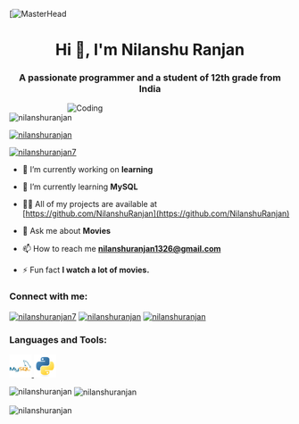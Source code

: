 [![MasterHead]("https://media.tenor.com/_i9AUV0dv_0AAAAC/welcome-banner.gif")
<h1 align="center">Hi 👋, I'm Nilanshu Ranjan</h1>
<h3 align="center">A passionate programmer and a student of 12th grade from India</h3>
<img align="right" alt="Coding" width="400" src="https://images.squarespace-cdn.com/content/v1/5664c2f3e4b0957c43aa14f4/1627261945738-FO5OXHZT2RLNBKAFC2LD/coding.gif">

<p align="left"> <img src="https://komarev.com/ghpvc/?username=nilanshuranjan&label=Profile%20views&color=0e75b6&style=flat" alt="nilanshuranjan" /> </p>

<p align="left"> <a href="https://github.com/ryo-ma/github-profile-trophy"><img src="https://github-profile-trophy.vercel.app/?username=nilanshuranjan" alt="nilanshuranjan" /></a> </p>

<p align="left"> <a href="https://twitter.com/nilanshuranjan7" target="blank"><img src="https://img.shields.io/twitter/follow/nilanshuranjan7?logo=twitter&style=for-the-badge" alt="nilanshuranjan7" /></a> </p>

- 🔭 I’m currently working on **learning**

- 🌱 I’m currently learning **MySQL**

- 👨‍💻 All of my projects are available at [https://github.com/NilanshuRanjan](https://github.com/NilanshuRanjan)

- 💬 Ask me about **Movies**

- 📫 How to reach me **nilanshuranjan1326@gmail.com**

- ⚡ Fun fact **I watch a lot of movies.**

<h3 align="left">Connect with me:</h3>
<p align="left">
<a href="https://twitter.com/nilanshuranjan7" target="blank"><img align="center" src="https://raw.githubusercontent.com/rahuldkjain/github-profile-readme-generator/master/src/images/icons/Social/twitter.svg" alt="nilanshuranjan7" height="30" width="40" /></a>
<a href="https://instagram.com/nilanshuranjan" target="blank"><img align="center" src="https://raw.githubusercontent.com/rahuldkjain/github-profile-readme-generator/master/src/images/icons/Social/instagram.svg" alt="nilanshuranjan" height="30" width="40" /></a>
<a href="https://discord.gg/nilanshuranjan" target="blank"><img align="center" src="https://raw.githubusercontent.com/rahuldkjain/github-profile-readme-generator/master/src/images/icons/Social/discord.svg" alt="nilanshuranjan" height="30" width="40" /></a>
</p>

<h3 align="left">Languages and Tools:</h3>
<p align="left"> <a href="https://www.mysql.com/" target="_blank" rel="noreferrer"> <img src="https://raw.githubusercontent.com/devicons/devicon/master/icons/mysql/mysql-original-wordmark.svg" alt="mysql" width="40" height="40"/> </a> <a href="https://www.python.org" target="_blank" rel="noreferrer"> <img src="https://raw.githubusercontent.com/devicons/devicon/master/icons/python/python-original.svg" alt="python" width="40" height="40"/> </a> </p>

<p><img align="left" src="https://github-readme-stats.vercel.app/api/top-langs?username=nilanshuranjan&show_icons=true&locale=en&layout=compact" alt="nilanshuranjan" /></p>

<p>&nbsp;<img align="center" src="https://github-readme-stats.vercel.app/api?username=nilanshuranjan&show_icons=true&locale=en" alt="nilanshuranjan" /></p>

<p><img align="center" src="https://github-readme-streak-stats.herokuapp.com/?user=nilanshuranjan&" alt="nilanshuranjan" /></p>
